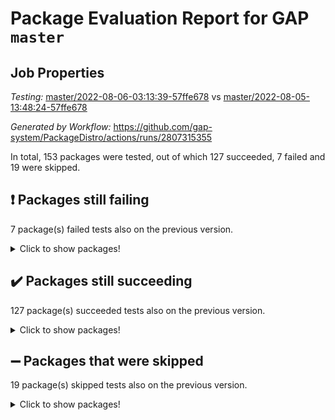 # Package Evaluation Report for GAP `master`

## Job Properties

*Testing:* [master/2022-08-06-03:13:39-57ffe678](https://github.com/gap-system/PackageDistro/blob/data/reports/master/2022-08-06-03:13:39-57ffe678) vs [master/2022-08-05-13:48:24-57ffe678](https://github.com/gap-system/PackageDistro/blob/data/reports/master/2022-08-05-13:48:24-57ffe678)

*Generated by Workflow:* https://github.com/gap-system/PackageDistro/actions/runs/2807315355

In total, 153 packages were tested, out of which 127 succeeded, 7 failed and 19 were skipped.

## :exclamation: Packages still failing

7 package(s) failed tests also on the previous version.
<details><summary>Click to show packages!</summary>

- atlasrep 2.1.3 [(failure)](https://github.com/gap-system/PackageDistro/runs/7701663464?check_suite_focus=true)
- francy 1.2.4 [(failure)](https://github.com/gap-system/PackageDistro/runs/7701664856?check_suite_focus=true)
- hap 1.46 [(failure)](https://github.com/gap-system/PackageDistro/runs/7701665315?check_suite_focus=true)
- packagemanager 1.2 [(failure)](https://github.com/gap-system/PackageDistro/runs/7701666972?check_suite_focus=true)
- recog 1.3.2 [(failure)](https://github.com/gap-system/PackageDistro/runs/7701667387?check_suite_focus=true)
- semigroups 5.0.0 [(failure)](https://github.com/gap-system/PackageDistro/runs/7701667593?check_suite_focus=true)
- yangbaxter 0.10.0 [(failure)](https://github.com/gap-system/PackageDistro/runs/7701668499?check_suite_focus=true)
</details>

## :heavy_check_mark: Packages still succeeding

127 package(s) succeeded tests also on the previous version.
<details><summary>Click to show packages!</summary>

- ace 5.5 [(success)](https://github.com/gap-system/PackageDistro/runs/7701663299?check_suite_focus=true)
- aclib 1.3.2 [(success)](https://github.com/gap-system/PackageDistro/runs/7701663333?check_suite_focus=true)
- agt 0.2 [(success)](https://github.com/gap-system/PackageDistro/runs/7701663372?check_suite_focus=true)
- alnuth 3.2.1 [(success)](https://github.com/gap-system/PackageDistro/runs/7701663409?check_suite_focus=true)
- anupq 3.2.6 [(success)](https://github.com/gap-system/PackageDistro/runs/7701663438?check_suite_focus=true)
- autodoc 2022.07.10 [(success)](https://github.com/gap-system/PackageDistro/runs/7701663506?check_suite_focus=true)
- automata 1.15 [(success)](https://github.com/gap-system/PackageDistro/runs/7701663542?check_suite_focus=true)
- automgrp 1.3.2 [(success)](https://github.com/gap-system/PackageDistro/runs/7701663579?check_suite_focus=true)
- autpgrp 1.11 [(success)](https://github.com/gap-system/PackageDistro/runs/7701663617?check_suite_focus=true)
- cap 2022.06-05 [(success)](https://github.com/gap-system/PackageDistro/runs/7701663662?check_suite_focus=true)
- caratinterface 2.3.4 [(success)](https://github.com/gap-system/PackageDistro/runs/7701663704?check_suite_focus=true)
- cddinterface 2020.06.24 [(success)](https://github.com/gap-system/PackageDistro/runs/7701663742?check_suite_focus=true)
- circle 1.6.5 [(success)](https://github.com/gap-system/PackageDistro/runs/7701663773?check_suite_focus=true)
- classicpres 1.22 [(success)](https://github.com/gap-system/PackageDistro/runs/7701663814?check_suite_focus=true)
- cohomolo 1.6.10 [(success)](https://github.com/gap-system/PackageDistro/runs/7701663855?check_suite_focus=true)
- congruence 1.2.4 [(success)](https://github.com/gap-system/PackageDistro/runs/7701663911?check_suite_focus=true)
- corelg 1.56 [(success)](https://github.com/gap-system/PackageDistro/runs/7701663946?check_suite_focus=true)
- crime 1.6 [(success)](https://github.com/gap-system/PackageDistro/runs/7701663982?check_suite_focus=true)
- crisp 1.4.5 [(success)](https://github.com/gap-system/PackageDistro/runs/7701664025?check_suite_focus=true)
- crypting 0.10 [(success)](https://github.com/gap-system/PackageDistro/runs/7701664070?check_suite_focus=true)
- cryst 4.1.25 [(success)](https://github.com/gap-system/PackageDistro/runs/7701664113?check_suite_focus=true)
- crystcat 1.1.10 [(success)](https://github.com/gap-system/PackageDistro/runs/7701664138?check_suite_focus=true)
- ctbllib 1.3.4 [(success)](https://github.com/gap-system/PackageDistro/runs/7701664157?check_suite_focus=true)
- cubefree 1.19 [(success)](https://github.com/gap-system/PackageDistro/runs/7701664187?check_suite_focus=true)
- curlinterface 2.2.2 [(success)](https://github.com/gap-system/PackageDistro/runs/7701664218?check_suite_focus=true)
- cvec 2.7.5 [(success)](https://github.com/gap-system/PackageDistro/runs/7701664258?check_suite_focus=true)
- datastructures 0.2.7 [(success)](https://github.com/gap-system/PackageDistro/runs/7701664301?check_suite_focus=true)
- deepthought 1.0.5 [(success)](https://github.com/gap-system/PackageDistro/runs/7701664335?check_suite_focus=true)
- design 1.7 [(success)](https://github.com/gap-system/PackageDistro/runs/7701664366?check_suite_focus=true)
- difsets 2.3.1 [(success)](https://github.com/gap-system/PackageDistro/runs/7701664416?check_suite_focus=true)
- digraphs 1.5.3 [(success)](https://github.com/gap-system/PackageDistro/runs/7701664456?check_suite_focus=true)
- edim 1.3.5 [(success)](https://github.com/gap-system/PackageDistro/runs/7701664504?check_suite_focus=true)
- example 4.3.2 [(success)](https://github.com/gap-system/PackageDistro/runs/7701664544?check_suite_focus=true)
- factint 1.6.3 [(success)](https://github.com/gap-system/PackageDistro/runs/7701664580?check_suite_focus=true)
- ferret 1.0.8 [(success)](https://github.com/gap-system/PackageDistro/runs/7701664624?check_suite_focus=true)
- fga 1.4.0 [(success)](https://github.com/gap-system/PackageDistro/runs/7701664656?check_suite_focus=true)
- fining 1.5 [(success)](https://github.com/gap-system/PackageDistro/runs/7701664689?check_suite_focus=true)
- float 1.0.3 [(success)](https://github.com/gap-system/PackageDistro/runs/7701664720?check_suite_focus=true)
- format 1.4.3 [(success)](https://github.com/gap-system/PackageDistro/runs/7701664743?check_suite_focus=true)
- forms 1.2.8 [(success)](https://github.com/gap-system/PackageDistro/runs/7701664780?check_suite_focus=true)
- fplsa 1.2.5 [(success)](https://github.com/gap-system/PackageDistro/runs/7701664800?check_suite_focus=true)
- fr 2.4.9 [(success)](https://github.com/gap-system/PackageDistro/runs/7701664829?check_suite_focus=true)
- fwtree 1.3 [(success)](https://github.com/gap-system/PackageDistro/runs/7701664892?check_suite_focus=true)
- gbnp 1.0.5 [(success)](https://github.com/gap-system/PackageDistro/runs/7701664919?check_suite_focus=true)
- generalizedmorphismsforcap 2022.05-01 [(success)](https://github.com/gap-system/PackageDistro/runs/7701664942?check_suite_focus=true)
- genss 1.6.7 [(success)](https://github.com/gap-system/PackageDistro/runs/7701664974?check_suite_focus=true)
- gradedringforhomalg 2022.07-01 [(success)](https://github.com/gap-system/PackageDistro/runs/7701665008?check_suite_focus=true)
- grape 4.8.5 [(success)](https://github.com/gap-system/PackageDistro/runs/7701665069?check_suite_focus=true)
- groupoids 1.69 [(success)](https://github.com/gap-system/PackageDistro/runs/7701665111?check_suite_focus=true)
- grpconst 2.6.2 [(success)](https://github.com/gap-system/PackageDistro/runs/7701665170?check_suite_focus=true)
- guarana 0.96.3 [(success)](https://github.com/gap-system/PackageDistro/runs/7701665219?check_suite_focus=true)
- guava 3.16 [(success)](https://github.com/gap-system/PackageDistro/runs/7701665261?check_suite_focus=true)
- hapcryst 0.1.15 [(success)](https://github.com/gap-system/PackageDistro/runs/7701665365?check_suite_focus=true)
- hecke 1.5.3 [(success)](https://github.com/gap-system/PackageDistro/runs/7701665418?check_suite_focus=true)
- help 3.5 [(success)](https://github.com/gap-system/PackageDistro/runs/7701665460?check_suite_focus=true)
- idrel 2.44 [(success)](https://github.com/gap-system/PackageDistro/runs/7701665500?check_suite_focus=true)
- images 1.3.1 [(success)](https://github.com/gap-system/PackageDistro/runs/7701665535?check_suite_focus=true)
- intpic 0.3.0 [(success)](https://github.com/gap-system/PackageDistro/runs/7701665565?check_suite_focus=true)
- io 4.7.2 [(success)](https://github.com/gap-system/PackageDistro/runs/7701665607?check_suite_focus=true)
- irredsol 1.4.3 [(success)](https://github.com/gap-system/PackageDistro/runs/7701665649?check_suite_focus=true)
- json 2.1.0 [(success)](https://github.com/gap-system/PackageDistro/runs/7701665684?check_suite_focus=true)
- jupyterkernel 1.4.1 [(success)](https://github.com/gap-system/PackageDistro/runs/7701665734?check_suite_focus=true)
- jupyterviz 1.5.1 [(success)](https://github.com/gap-system/PackageDistro/runs/7701665786?check_suite_focus=true)
- kan 1.34 [(success)](https://github.com/gap-system/PackageDistro/runs/7701665849?check_suite_focus=true)
- kbmag 1.5.9 [(success)](https://github.com/gap-system/PackageDistro/runs/7701665891?check_suite_focus=true)
- laguna 3.9.5 [(success)](https://github.com/gap-system/PackageDistro/runs/7701665920?check_suite_focus=true)
- liealgdb 2.2.1 [(success)](https://github.com/gap-system/PackageDistro/runs/7701665969?check_suite_focus=true)
- liepring 2.7 [(success)](https://github.com/gap-system/PackageDistro/runs/7701666006?check_suite_focus=true)
- liering 2.4.2 [(success)](https://github.com/gap-system/PackageDistro/runs/7701666073?check_suite_focus=true)
- linearalgebraforcap 2022.06-03 [(success)](https://github.com/gap-system/PackageDistro/runs/7701666192?check_suite_focus=true)
- loops 3.4.2 [(success)](https://github.com/gap-system/PackageDistro/runs/7701666238?check_suite_focus=true)
- lpres 1.0.3 [(success)](https://github.com/gap-system/PackageDistro/runs/7701666293?check_suite_focus=true)
- majoranaalgebras 1.4 [(success)](https://github.com/gap-system/PackageDistro/runs/7701666368?check_suite_focus=true)
- mapclass 1.4.5 [(success)](https://github.com/gap-system/PackageDistro/runs/7701666421?check_suite_focus=true)
- matgrp 0.64 [(success)](https://github.com/gap-system/PackageDistro/runs/7701666467?check_suite_focus=true)
- modisom 2.5.2 [(success)](https://github.com/gap-system/PackageDistro/runs/7701666512?check_suite_focus=true)
- modulepresentationsforcap 2022.05-03 [(success)](https://github.com/gap-system/PackageDistro/runs/7701666558?check_suite_focus=true)
- monoidalcategories 2022.06-07 [(success)](https://github.com/gap-system/PackageDistro/runs/7701666591?check_suite_focus=true)
- nconvex 2020.11-04 [(success)](https://github.com/gap-system/PackageDistro/runs/7701666625?check_suite_focus=true)
- nilmat 1.4.2 [(success)](https://github.com/gap-system/PackageDistro/runs/7701666674?check_suite_focus=true)
- nock 1.5 [(success)](https://github.com/gap-system/PackageDistro/runs/7701666709?check_suite_focus=true)
- normalizinterface 1.3.3 [(success)](https://github.com/gap-system/PackageDistro/runs/7701666749?check_suite_focus=true)
- nq 2.5.8 [(success)](https://github.com/gap-system/PackageDistro/runs/7701666783?check_suite_focus=true)
- numericalsgps 1.3.1 [(success)](https://github.com/gap-system/PackageDistro/runs/7701666835?check_suite_focus=true)
- openmath 11.5.1 [(success)](https://github.com/gap-system/PackageDistro/runs/7701666870?check_suite_focus=true)
- orb 4.8.5 [(success)](https://github.com/gap-system/PackageDistro/runs/7701666933?check_suite_focus=true)
- patternclass 2.4.2 [(success)](https://github.com/gap-system/PackageDistro/runs/7701667004?check_suite_focus=true)
- permut 2.0.4 [(success)](https://github.com/gap-system/PackageDistro/runs/7701667031?check_suite_focus=true)
- polenta 1.3.10 [(success)](https://github.com/gap-system/PackageDistro/runs/7701667091?check_suite_focus=true)
- polymaking 0.8.6 [(success)](https://github.com/gap-system/PackageDistro/runs/7701667138?check_suite_focus=true)
- primgrp 3.4.2 [(success)](https://github.com/gap-system/PackageDistro/runs/7701667166?check_suite_focus=true)
- profiling 2.5.0 [(success)](https://github.com/gap-system/PackageDistro/runs/7701667189?check_suite_focus=true)
- qpa 1.34 [(success)](https://github.com/gap-system/PackageDistro/runs/7701667213?check_suite_focus=true)
- quagroup 1.8.3 [(success)](https://github.com/gap-system/PackageDistro/runs/7701667247?check_suite_focus=true)
- radiroot 2.9 [(success)](https://github.com/gap-system/PackageDistro/runs/7701667272?check_suite_focus=true)
- rcwa 4.7.0 [(success)](https://github.com/gap-system/PackageDistro/runs/7701667303?check_suite_focus=true)
- rds 1.8 [(success)](https://github.com/gap-system/PackageDistro/runs/7701667341?check_suite_focus=true)
- repndecomp 1.2.1 [(success)](https://github.com/gap-system/PackageDistro/runs/7701667428?check_suite_focus=true)
- repsn 3.1.0 [(success)](https://github.com/gap-system/PackageDistro/runs/7701667471?check_suite_focus=true)
- resclasses 4.7.3 [(success)](https://github.com/gap-system/PackageDistro/runs/7701667502?check_suite_focus=true)
- scscp 2.3.1 [(success)](https://github.com/gap-system/PackageDistro/runs/7701667549?check_suite_focus=true)
- sglppow 2.2 [(success)](https://github.com/gap-system/PackageDistro/runs/7701667645?check_suite_focus=true)
- sgpviz 0.999.5 [(success)](https://github.com/gap-system/PackageDistro/runs/7701667688?check_suite_focus=true)
- simpcomp 2.1.14 [(success)](https://github.com/gap-system/PackageDistro/runs/7701667711?check_suite_focus=true)
- singular 2020.12.18 [(success)](https://github.com/gap-system/PackageDistro/runs/7701667741?check_suite_focus=true)
- sla 1.5.3 [(success)](https://github.com/gap-system/PackageDistro/runs/7701667774?check_suite_focus=true)
- smallgrp 1.5 [(success)](https://github.com/gap-system/PackageDistro/runs/7701667795?check_suite_focus=true)
- smallsemi 0.6.13 [(success)](https://github.com/gap-system/PackageDistro/runs/7701667818?check_suite_focus=true)
- sonata 2.9.4 [(success)](https://github.com/gap-system/PackageDistro/runs/7701667834?check_suite_focus=true)
- sophus 1.25 [(success)](https://github.com/gap-system/PackageDistro/runs/7701667859?check_suite_focus=true)
- spinsym 1.5.2 [(success)](https://github.com/gap-system/PackageDistro/runs/7701667889?check_suite_focus=true)
- symbcompcc 1.3.2 [(success)](https://github.com/gap-system/PackageDistro/runs/7701667909?check_suite_focus=true)
- thelma 1.3 [(success)](https://github.com/gap-system/PackageDistro/runs/7701667927?check_suite_focus=true)
- tomlib 1.2.9 [(success)](https://github.com/gap-system/PackageDistro/runs/7701667950?check_suite_focus=true)
- toric 1.9.5 [(success)](https://github.com/gap-system/PackageDistro/runs/7701667965?check_suite_focus=true)
- toricvarieties 2022.07.13 [(success)](https://github.com/gap-system/PackageDistro/runs/7701668002?check_suite_focus=true)
- transgrp 3.6.3 [(success)](https://github.com/gap-system/PackageDistro/runs/7701668046?check_suite_focus=true)
- ugaly 4.0.3 [(success)](https://github.com/gap-system/PackageDistro/runs/7701668081?check_suite_focus=true)
- unipot 1.5 [(success)](https://github.com/gap-system/PackageDistro/runs/7701668128?check_suite_focus=true)
- unitlib 4.1.0 [(success)](https://github.com/gap-system/PackageDistro/runs/7701668174?check_suite_focus=true)
- utils 0.75 [(success)](https://github.com/gap-system/PackageDistro/runs/7701668237?check_suite_focus=true)
- uuid 0.7 [(success)](https://github.com/gap-system/PackageDistro/runs/7701668303?check_suite_focus=true)
- walrus 0.9991 [(success)](https://github.com/gap-system/PackageDistro/runs/7701668380?check_suite_focus=true)
- wedderga 4.10.2 [(success)](https://github.com/gap-system/PackageDistro/runs/7701668417?check_suite_focus=true)
- xmod 2.88 [(success)](https://github.com/gap-system/PackageDistro/runs/7701668456?check_suite_focus=true)
- xmodalg 1.22 [(success)](https://github.com/gap-system/PackageDistro/runs/7701668483?check_suite_focus=true)
- zeromqinterface 0.14 [(success)](https://github.com/gap-system/PackageDistro/runs/7701668525?check_suite_focus=true)
</details>

## :heavy_minus_sign: Packages that were skipped

19 package(s) skipped tests also on the previous version.
<details><summary>Click to show packages!</summary>

- 4ti2interface 2022.03-01 [(skipped)](https://github.com/gap-system/PackageDistro/runs/7701587947?check_suite_focus=true)
- browse 1.8.14 [(skipped)](https://github.com/gap-system/PackageDistro/runs/7701587947?check_suite_focus=true)
- examplesforhomalg 2022.03-01 [(skipped)](https://github.com/gap-system/PackageDistro/runs/7701587947?check_suite_focus=true)
- gapdoc 1.6.5 [(skipped)](https://github.com/gap-system/PackageDistro/runs/7701587947?check_suite_focus=true)
- gauss 2022.03-01 [(skipped)](https://github.com/gap-system/PackageDistro/runs/7701587947?check_suite_focus=true)
- gaussforhomalg 2022.03-01 [(skipped)](https://github.com/gap-system/PackageDistro/runs/7701587947?check_suite_focus=true)
- gradedmodules 2022.03-01 [(skipped)](https://github.com/gap-system/PackageDistro/runs/7701587947?check_suite_focus=true)
- homalg 2022.03-01 [(skipped)](https://github.com/gap-system/PackageDistro/runs/7701587947?check_suite_focus=true)
- homalgtocas 2022.07-01 [(skipped)](https://github.com/gap-system/PackageDistro/runs/7701587947?check_suite_focus=true)
- io_forhomalg 2022.03-01 [(skipped)](https://github.com/gap-system/PackageDistro/runs/7701587947?check_suite_focus=true)
- itc 1.5.1 [(skipped)](https://github.com/gap-system/PackageDistro/runs/7701587947?check_suite_focus=true)
- localizeringforhomalg 2022.03-01 [(skipped)](https://github.com/gap-system/PackageDistro/runs/7701587947?check_suite_focus=true)
- matricesforhomalg 2022.06-01 [(skipped)](https://github.com/gap-system/PackageDistro/runs/7701587947?check_suite_focus=true)
- modules 2022.03-01 [(skipped)](https://github.com/gap-system/PackageDistro/runs/7701587947?check_suite_focus=true)
- polycyclic 2.16 [(skipped)](https://github.com/gap-system/PackageDistro/runs/7701587947?check_suite_focus=true)
- ringsforhomalg 2022.07-01 [(skipped)](https://github.com/gap-system/PackageDistro/runs/7701587947?check_suite_focus=true)
- sco 2022.03-01 [(skipped)](https://github.com/gap-system/PackageDistro/runs/7701587947?check_suite_focus=true)
- toolsforhomalg 2022.05-01 [(skipped)](https://github.com/gap-system/PackageDistro/runs/7701587947?check_suite_focus=true)
- xgap 4.31 [(skipped)](https://github.com/gap-system/PackageDistro/runs/7701587947?check_suite_focus=true)
</details>

